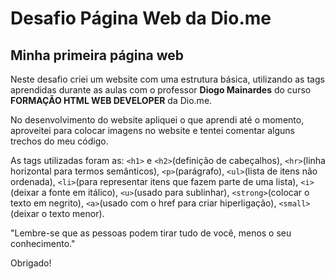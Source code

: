 # Desafio Página Web da Dio.me
## Minha primeira página web

Neste desafio criei um website com uma estrutura básica, utilizando as tags aprendidas durante as aulas com o professor <strong>Diogo Mainardes</strong> do curso <strong>FORMAÇÃO HTML WEB DEVELOPER</strong> da Dio.me.

No desenvolvimento do website apliquei o que aprendi até o momento, aproveitei para colocar imagens no website e tentei comentar alguns trechos do meu código.

As tags utilizadas foram as: `<h1>` e `<h2>`(definição de cabeçalhos), `<hr>`(linha horizontal para termos semânticos), `<p>`(parágrafo), `<ul>`(lista de itens não ordenada), `<li>`(para representar itens que fazem parte de uma lista), `<i>`(deixar a fonte em itálico), `<u>`(usado para sublinhar), `<strong>`(colocar o texto em negrito), `<a>`(usado com o href para criar hiperligação), `<small>`(deixar o texto menor).




"Lembre-se que as pessoas podem tirar tudo de você, menos o seu conhecimento."



Obrigado!

